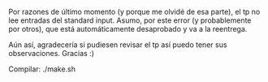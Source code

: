 Por razones de último momento (y porque me olvidé de esa parte), el tp no lee entradas del standard input.
Asumo, por este error (y probablemente por otros), que está automáticamente desaprobado y va a la reentrega.

Aún así, agradecería si pudiesen revisar el tp así puedo tener sus observaciones. Gracias :)


Compilar:
./make.sh
